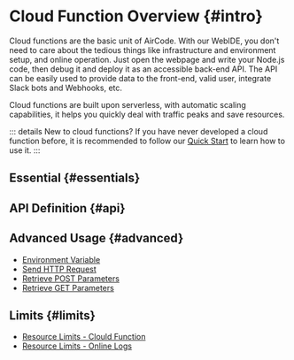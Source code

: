 # Cloud Function Overview {#intro}

Cloud functions are the basic unit of AirCode. With our WebIDE, you don't need to care about the tedious things like infrastructure and environment setup, and online operation.
Just open the webpage and write your Node.js code, then debug it and deploy it as an accessible back-end API. The API can be easily used to provide data to the front-end, valid user, integrate Slack bots and Webhooks, etc.

Cloud functions are built upon serverless, with automatic scaling capabilities, it helps you quickly deal with traffic peaks and save resources.

::: details New to cloud functions?
If you have never developed a cloud function before, it is recommended to follow our [Quick Start](/getting-started/) to learn how to use it.
:::

## Essential {#essentials}

<ListBoxContainer>
<ListBox
  link="/guide/functions/development"
  title="Develop Online"
  description="Use WebIDE to develop cloud functions. Learn the function's parameters, returned value, error handling and timezone, etc."
/>
<ListBox
  link="/guide/functions/debug"
  title="Debug Online"
  description="Learn how to debug your code online, pass params and view the results, and how to use online requests to make debugging easier."
/>
<ListBox
  link="/guide/functions/deployment"
  title="Deployment"
  description="Deploy functions online, generate accessible URL addresses, and learn how to view and manage versions."
/>
<ListBox
  link="/guide/functions/require"
  title="Load Other Functions"
  description="In the same application, use require to load other cloud functions and implement function calls between them.."
/>
<ListBox
  link="/guide/functions/invoke"
  title="Invoke Functions"
  description="Invoke functions via SDK or HTTP, including a description of timeout and CORS policies."
/>
<ListBox
  link="/guide/functions/logs"
  title="Online Logs"
  description="Get real-time logs when the function is running, and filter log by time, keywords, and others to facilitate troubleshooting."
/>
<ListBox
  link="/guide/functions/npm"
  title="Using NPM"
  description="Learn how to use NPM to find, install, and manage your app's dependencies."
/>
<ListBox
  link="/guide/functions/scheduled-tasks"
  title="Scheduled Tasks"
  description="There is no need to write Cronjob expressions, as configuring scheduled tasks is as easy as scheduling events on a calendar."
/>
</ListBoxContainer>

## API Definition {#api}

<ListBoxContainer>
<ListBox
  link="/reference/server/functions-runtime"
  title="Function Runtime"
  description="Instructions on function's Node.js version, timeout, environment variables, auto-scaling, cold start, etc."
/>
<ListBox
  link="/reference/server/functions-api"
  title="Function API"
  description="Definitions of cloud function templates, params and context."
/>
</ListBoxContainer>

## Advanced Usage {#advanced}

- [Environment Variable](/guide/functions/env)
- [Send HTTP Request](/guide/functions/http-request)
- [Retrieve POST Parameters](/guide/functions/post-params)
- [Retrieve GET Parameters](/guide/functions/get-params)

## Limits {#limits}

- [Resource Limits - Clould Function](/about/limits#functions)
- [Resource Limits - Online Logs](/about/limits#logs)
